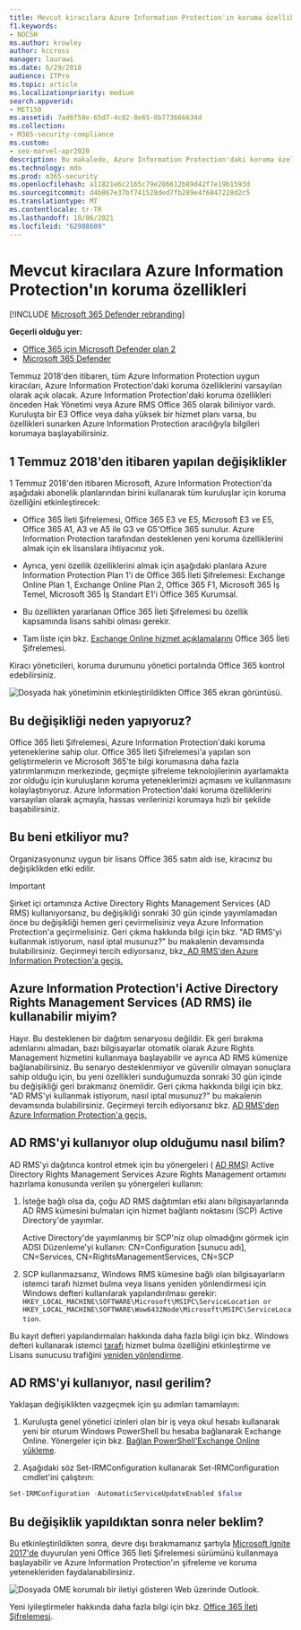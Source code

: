 ```yaml
---
title: Mevcut kiracılara Azure Information Protection'ın koruma özellikleri
f1.keywords:
- NOCSH
ms.author: krowley
author: kccross
manager: laurawi
ms.date: 6/29/2018
audience: ITPro
ms.topic: article
ms.localizationpriority: medium
search.appverid:
- MET150
ms.assetid: 7ad6f58e-65d7-4c82-8e65-0b773666634d
ms.collection:
- M365-security-compliance
ms.custom:
- seo-marvel-apr2020
description: Bu makalede, Azure Information Protection'daki koruma özelliklerinde yapılan değişiklikler açıklanmıştır.
ms.technology: mdo
ms.prod: m365-security
ms.openlocfilehash: a11821e6c2165c79e286612b89d42f7e19b1593d
ms.sourcegitcommit: d4b867e37bf741528ded7fb289e4f6847228d2c5
ms.translationtype: MT
ms.contentlocale: tr-TR
ms.lasthandoff: 10/06/2021
ms.locfileid: "62988609"
---
```

# <a name="protection-features-in-azure-information-protection-rolling-out-to-existing-tenants"></a>Mevcut kiracılara Azure Information Protection'ın koruma özellikleri

[!INCLUDE [Microsoft 365 Defender rebranding](../includes/microsoft-defender-for-office.md)]

**Geçerli olduğu yer:**
- [Office 365 için Microsoft Defender plan 2](defender-for-office-365.md)
- [Microsoft 365 Defender](../defender/microsoft-365-defender.md)

Temmuz 2018'den itibaren, tüm Azure Information Protection uygun kiracıları, Azure Information Protection'daki koruma özelliklerini varsayılan olarak açık olacak. Azure Information Protection'daki koruma özellikleri önceden Hak Yönetimi veya Azure RMS Office 365 olarak biliniyor vardı. Kuruluşta bir E3 Office veya daha yüksek bir hizmet planı varsa, bu özellikleri sunarken Azure Information Protection aracılığıyla bilgileri korumaya başlayabilirsiniz.

## <a name="changes-beginning-july-1-2018"></a>1 Temmuz 2018'den itibaren yapılan değişiklikler

1 Temmuz 2018'den itibaren Microsoft, Azure Information Protection'da aşağıdaki abonelik planlarından birini kullanarak tüm kuruluşlar için koruma özelliğini etkinleştirecek:

- Office 365 İleti Şifrelemesi, Office 365 E3 ve E5, Microsoft E3 ve E5, Office 365 A1, A3 ve A5 ile G3 ve G5'Office 365 sunulur. Azure Information Protection tarafından desteklenen yeni koruma özelliklerini almak için ek lisanslara ihtiyacınız yok.

- Ayrıca, yeni özellik özelliklerini almak için aşağıdaki planlara Azure Information Protection Plan 1'i de Office 365 İleti Şifrelemesi: Exchange Online Plan 1, Exchange Online Plan 2, Office 365 F1, Microsoft 365 İş Temel, Microsoft 365 İş Standart E1'i Office 365 Kurumsal.

- Bu özellikten yararlanan Office 365 İleti Şifrelemesi bu özellik kapsamında lisans sahibi olması gerekir.

- Tam liste için bkz. [Exchange Online hizmet açıklamalarını](/office365/servicedescriptions/exchange-online-service-description/exchange-online-service-description) Office 365 İleti Şifrelemesi.

Kiracı yöneticileri, koruma durumunu yönetici portalında Office 365 kontrol edebilirsiniz.

![Dosyada hak yönetiminin etkinleştirildikten Office 365 ekran görüntüsü.](../../media/303453c8-e4a5-4875-b49f-e80c3eb7b91e.png)

## <a name="why-are-we-making-this-change"></a>Bu değişikliği neden yapıyoruz?

Office 365 İleti Şifrelemesi, Azure Information Protection'daki koruma yeteneklerine sahip olur. Office 365 İleti Şifrelemesi'a yapılan son geliştirmelerin ve Microsoft 365'te bilgi korumasına daha fazla yatırımlarımızın merkezinde, geçmişte şifreleme teknolojilerinin ayarlamakta zor olduğu için kuruluşların koruma yeteneklerimizi açmasını ve kullanmasını kolaylaştırıyoruz. Azure Information Protection'daki koruma özelliklerini varsayılan olarak açmayla, hassas verilerinizi korumaya hızlı bir şekilde başabilirsiniz.

## <a name="does-this-impact-me"></a>Bu beni etkiliyor mu?

Organizasyonunız uygun bir lisans Office 365 satın aldı ise, kiracınız bu değişiklikden etki edilir.

> [!IMPORTANT]
> Şirket içi ortamınıza Active Directory Rights Management Services (AD RMS) kullanıyorsanız, bu değişikliği sonraki 30 gün içinde yayımlamadan önce bu değişikliği hemen geri çevirmelisiniz veya Azure Information Protection'a geçirmelisiniz. Geri çıkma hakkında bilgi için bkz. "AD RMS'yi kullanmak istiyorum, nasıl iptal musunuz?" bu makalenin devamsında bulabilirsiniz. Geçirmeyi tercih ediyorsanız, bkz[. AD RMS'den Azure Information Protection'a geçiş.](/azure/information-protection/plan-design/migrate-from-ad-rms-to-azure-rms)

## <a name="can-i-use-azure-information-protection-with-active-directory-rights-management-services-ad-rms"></a>Azure Information Protection'i Active Directory Rights Management Services (AD RMS) ile kullanabilir miyim?

Hayır. Bu desteklenen bir dağıtım senaryosu değildir. Ek geri bırakma adımlarını almadan, bazı bilgisayarlar otomatik olarak Azure Rights Management hizmetini kullanmaya başlayabilir ve ayrıca AD RMS kümenize bağlanabilirsiniz. Bu senaryo desteklenmiyor ve güvenilir olmayan sonuçlara sahip olduğu için, bu yeni özellikleri sunduğumuzda sonraki 30 gün içinde bu değişikliği geri bırakmanız önemlidir. Geri çıkma hakkında bilgi için bkz. "AD RMS'yi kullanmak istiyorum, nasıl iptal musunuz?" bu makalenin devamsında bulabilirsiniz. Geçirmeyi tercih ediyorsanız bkz. [AD RMS'den Azure Information Protection'a geçiş.](/azure/information-protection/plan-design/migrate-from-ad-rms-to-azure-rms)

## <a name="how-do-i-know-if-im-using-ad-rms"></a>AD RMS'yi kullanıyor olup olduğumu nasıl bilim?

AD RMS'yi dağıtınca kontrol etmek için bu yönergeleri ( [AD RMS)](/azure/information-protection/deploy-use/prepare-environment-adrms) Active Directory Rights Management Services Azure Rights Management ortamını hazırlama konusunda verilen şu yönergeleri kullanın:

1. İsteğe bağlı olsa da, çoğu AD RMS dağıtımları etki alanı bilgisayarlarında AD RMS kümesini bulmaları için hizmet bağlantı noktasını (SCP) Active Directory'de yayımlar.

   Active Directory'de yayımlanmış bir SCP'niz olup olmadığını görmek için ADSI Düzenleme'yi kullanın: CN=Configuration [sunucu adı], CN=Services, CN=RightsManagementServices, CN=SCP

2. SCP kullanmazsanız, Windows RMS kümesine bağlı olan bilgisayarların istemci tarafı hizmet bulma veya lisans yeniden yönlendirmesi için Windows defteri kullanılarak yapılandırılması gerekir: `HKEY_LOCAL_MACHINE\SOFTWARE\Microsoft\MSIPC\ServiceLocation or HKEY_LOCAL_MACHINE\SOFTWARE\Wow6432Node\Microsoft\MSIPC\ServiceLocation`.

Bu kayıt defteri yapılandırmaları hakkında daha fazla bilgi için bkz. Windows defteri kullanarak istemci [tarafı](/azure/information-protection/rms-client/client-deployment-notes#enabling-client-side-service-discovery-by-using-the-windows-registry) hizmet bulma özelliğini etkinleştirme ve Lisans sunucusu trafiğini [yeniden yönlendirme](/azure/information-protection/rms-client/client-deployment-notes#redirecting-licensing-server-traffic).

## <a name="i-use-ad-rms-how-do-i-opt-out"></a>AD RMS'yi kullanıyor, nasıl gerilim?

Yaklaşan değişiklikten vazgeçmek için şu adımları tamamlayın:

1. Kuruluşta genel yönetici izinleri olan bir iş veya okul hesabı kullanarak yeni bir oturum Windows PowerShell bu hesaba bağlanarak Exchange Online. Yönergeler için bkz. [Bağlan PowerShell'Exchange Online yükleme](/powershell/exchange/connect-to-exchange-online-powershell).

2. Aşağıdaki söz Set-IRMConfiguration kullanarak Set-IRMConfiguration cmdlet'ini çalıştırın:

  ```powershell
  Set-IRMConfiguration -AutomaticServiceUpdateEnabled $false
  ```

## <a name="what-can-i-expect-after-this-change-has-been-made"></a>Bu değişiklik yapıldıktan sonra neler beklim?

Bu etkinleştirildikten sonra, devre dışı bırakmamanız şartıyla [Microsoft Ignite 2017'de](https://techcommunity.microsoft.com/t5/Security-Privacy-and-Compliance/Email-Encryption-and-Rights-Protection/ba-p/110801) duyurulan yeni Office 365 İleti Şifrelemesi sürümünü kullanmaya başlayabilir ve Azure Information Protection'ın şifreleme ve koruma yetenekleriden faydalanabilirsiniz.

![Dosyada OME korumalı bir iletiyi gösteren Web üzerinde Outlook.](../../media/599ca9e7-c05a-429e-ae8d-359f1291a3d8.png)

Yeni iyileştirmeler hakkında daha fazla bilgi için bkz. [Office 365 İleti Şifrelemesi](../../compliance/ome.md).